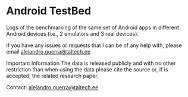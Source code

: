 # Android TestBed

Logs of the benchmarking of the same set of Android apps in different Android devices (i.e., 2 emulators and 3 real devices).


If you have any issues or requests that I can be of any help with, please email alejandro.guerra@taltech.ee

Important Information
The data is released publicly and with no other restriction than when using the data please cite the source or, if is accepted, the related research paper.

Contact: alejandro.guerra@taltech.ee
